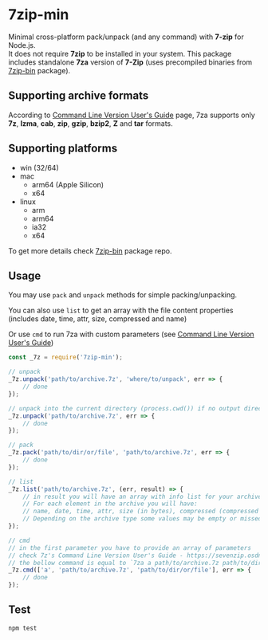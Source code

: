 7zip-min
========

Minimal cross-platform pack/unpack (and any command) with **7-zip** for Node.js.   
It does not require **7zip** to be installed in your system. 
This package includes standalone **7za** version of **7-Zip** (uses precompiled binaries from [7zip-bin](https://github.com/develar/7zip-bin) package).


Supporting archive formats
--------------------------

According to [Command Line Version User's Guide](https://web.mit.edu/outland/arch/i386_rhel4/build/p7zip-current/DOCS/MANUAL/) page, 7za supports only **7z**, **lzma**, **cab**, **zip**, **gzip**, **bzip2**, **Z** and **tar** formats. 


Supporting platforms
--------------------

- win (32/64)
- mac
  - arm64 (Apple Silicon)
  - x64 
- linux
  - arm
  - arm64
  - ia32
  - x64

To get more details check [7zip-bin](https://github.com/develar/7zip-bin) package repo. 


Usage
-----

You may use `pack` and `unpack` methods for simple packing/unpacking. 

You can also use `list` to get an array with the file content properties (includes date, time, attr, size, compressed and name)

Or use `cmd` to run 7za with custom parameters (see [Command Line Version User's Guide](https://web.mit.edu/outland/arch/i386_rhel4/build/p7zip-current/DOCS/MANUAL/))

```javaScript
const _7z = require('7zip-min');

// unpack
_7z.unpack('path/to/archive.7z', 'where/to/unpack', err => {
    // done
});

// unpack into the current directory (process.cwd()) if no output directory specified
_7z.unpack('path/to/archive.7z', err => {
    // done
});

// pack
_7z.pack('path/to/dir/or/file', 'path/to/archive.7z', err => {
    // done
});

// list
_7z.list('path/to/archive.7z', (err, result) => {
    // in result you will have an array with info list for your archive
    // For each element in the archive you will have:
    // name, date, time, attr, size (in bytes), compressed (compressed size in bytes), crc, method, encrypted, block
    // Depending on the archive type some values may be empty or missed
});

// cmd
// in the first parameter you have to provide an array of parameters
// check 7z's Command Line Version User's Guide - https://sevenzip.osdn.jp/chm/cmdline/index.htm
// the bellow command is equal to `7za a path/to/archive.7z path/to/dir/or/file` and will add `path/to/dir/or/file` to `path/to/archive.7z` archive
_7z.cmd(['a', 'path/to/archive.7z', 'path/to/dir/or/file'], err => {
    // done
});
```

Test
----

`npm test`
